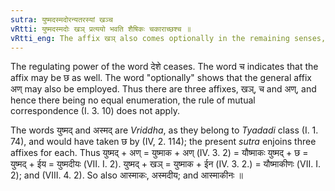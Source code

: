 ```yaml
---
sutra: युष्मदस्मदोरन्यतरस्यां खञ्च
vRtti: युष्मदस्मदोः खञ् प्रत्ययो भवति शैषिकः चकाराच्छश्च ॥
vRtti_eng: The affix खञ् also comes optionally in the remaining senses, after the words \"_yushmad_\" and \"_asmad_.'
---
```

The regulating power of the word देशे ceases. The word च indicates that the affix may be छ as well. The word "optionally" shows that the general affix अण् may also be employed. Thus there are three affixes, खञ्, च and अण्, and hence there being no equal enumeration, the rule of mutual correspondence (I. 3. 10) does not apply.

The words युष्मद् and अस्मद् are _Vriddha_, as they belong to _Tyadadi_ class (I. 1. 74), and would have taken छ by (IV, 2. 114); the present _sutra_ enjoins three affixes for each. Thus युष्मद् + अण् = युष्माक + अण् (IV. 3. 2) = यौष्माकः युष्मद् + छ = युष्मद् + ईय = युष्मदीयः (VII. I. 2). युष्मद् + खञ् = युष्माक + ईन (IV. 3. 2.) = यौष्माकीणः (VII. I. 2); and (VIII. 4. 2). So also आस्माकः, अस्मदीय; and आस्माकीनः ॥
